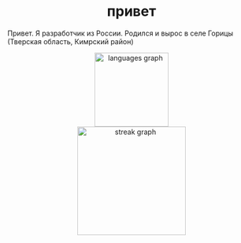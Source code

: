 ###

<h1 align="center">привет</h1>

<p align="left">Привет. Я разработчик из России. Родился и вырос в селе Горицы (Тверская область, Кимрский район)</p>

<div align="center">
  <img src="https://github-readme-stats.vercel.app/api/top-langs?username=kas-elvirov&locale=en&hide_title=true&layout=compact&card_width=320&langs_count=5&theme=dracula&hide_border=true&order=2" height="150" alt="languages graph" /> <br>
  <img src="https://streak-stats.demolab.com?user=kas-elvirov&locale=en&mode=daily&theme=dark&hide_border=true&border_radius=5&order=3" height="220" alt="streak graph"  />
</div>

###
